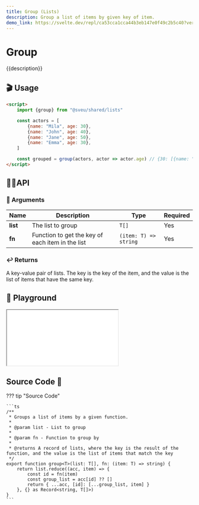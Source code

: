 ```yaml
---
title: Group (Lists)
description: Group a list of items by given key of item.
demo_link: https://svelte.dev/repl/ca53cca1cca44b3eb147e0f49c2b5c40?version=3.55.1
---
```


# Group

{{description}}

## 🎬 Usage

```html
<script>
    import {group} from "@sveu/shared/lists"

    const actors = [
        {name: "Mila", age: 30},
        {name: "John", age: 40},
        {name: "Jane", age: 50},
        {name: "Emma", age: 30},
    ]

    const grouped = group(actors, actor => actor.age) // {30: [{name: "Mila", age: 30}, {name: "Emma", age: 30}], 40: [{name: "John", age: 40}], 50: [{name: "Jane", age: 50}]}
</script>
```

## 👩‍💻API

### 👻 Arguments

| Name                | Description                                  | Type                  | Required |
| ------------------- | -------------------------------------------- | --------------------- | -------- |
| **list**            | The list to group                            | `T[]`                 | Yes      |
| **fn**              | Function to get the key of each item in the list | `(item: T) => string` | Yes      |

### ↩️ Returns

A key-value pair of lists. The key is the key of the item, and the value is the list of items that have the same key.

## 🧪 Playground

<iframe class="h-120 w-full" src="{{demo_link}}"></iframe>

## Source Code 👀

??? tip "Source Code"

    ```ts
    /**
     * Groups a list of items by a given function.
     *
     * @param list - List to group
     *
     * @param fn - Function to group by
     *
     * @returns A record of lists, where the key is the result of the function, and the value is the list of items that match the key
     */
    export function group<T>(list: T[], fn: (item: T) => string) {
        return list.reduce((acc, item) => {
            const id = fn(item)
            const group_list = acc[id] ?? []
            return { ...acc, [id]: [...group_list, item] }
        }, {} as Record<string, T[]>)
    }
    ```
